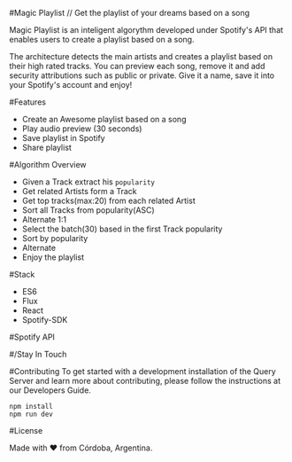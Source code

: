 #Magic Playlist
// Get the playlist of your dreams based on a song

Magic Playlist is an inteligent algorythm developed under Spotify's API that enables users to create a playlist based on a song.

The architecture detects the main artists and creates a playlist based on their high rated tracks. You can preview each song, remove it and add security attributions such as public or private. Give it a name, save it into your Spotify's account and enjoy!

#Features
- Create an Awesome playlist based on a song
- Play audio preview (30 seconds)
- Save playlist in Spotify
- Share playlist

#Algorithm Overview
- Given a Track extract his `popularity`
- Get related Artists form a Track
- Get top tracks(max:20) from each related Artist
- Sort all Tracks from popularity(ASC)
- Alternate 1:1
- Select the batch(30) based in the first Track popularity
- Sort by popularity
- Alternate
- Enjoy the playlist

#Stack
- ES6
- Flux
- React
- Spotify-SDK

#Spotify API

#/Stay In Touch

#Contributing
To get started with a development installation of the Query Server and learn more about contributing, please follow the instructions at our Developers Guide.

```
npm install
npm run dev
```

#License

Made with :heart: from Córdoba, Argentina.

